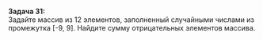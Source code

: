 **Задача 31:**   
Задайте массив из 12 элементов, заполненный случайными числами из промежутка [-9, 9]. Найдите сумму отрицательных элементов массива.